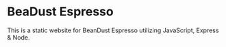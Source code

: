 # BeaDust Espresso
This is a static website for BeanDust Espresso utilizing JavaScript, Express & Node.
